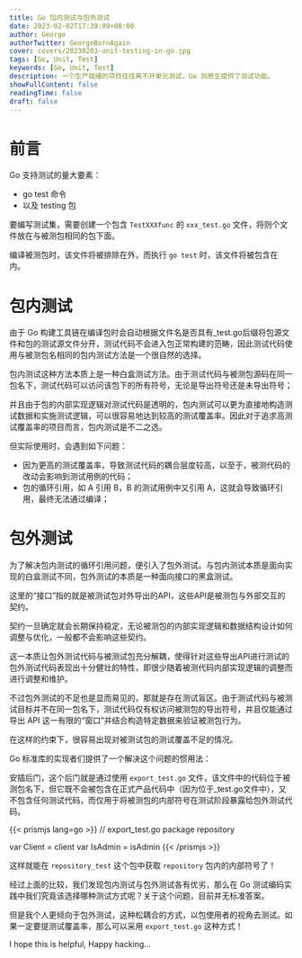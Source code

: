 ```yaml
---
title: Go 包内测试与包外测试
date: 2023-02-02T17:39:09+08:00
author: George
authorTwitter: GeorgeBornAgain
cover: covers/20230203-unit-testing-in-go.jpg
tags: [Go, Unit, Test]
keywords: [Go, Unit, Test]
description: 一个生产就绪的项目往往离不开单元测试，Go 则原生提供了测试功能。
showFullContent: false
readingTime: false
draft: false
---
```


# 前言

Go 支持测试的量大要素：

* go test 命令
* 以及 testing 包

要编写测试集，需要创建一个包含 `TestXXXfunc` 的 `xxx_test.go` 文件，将则个文件放在与被测包相同的包下面。

编译被测包时，该文件将被排除在外，而执行 `go test` 时，该文件将被包含在内。

# 包内测试

由于 Go 构建工具链在编译包时会自动根据文件名是否具有_test.go后缀将包源文件和包的测试源文件分开，测试代码不会进入包正常构建的范畴，因此测试代码使用与被测包名相同的包内测试方法是一个很自然的选择。

包内测试这种方法本质上是一种白盒测试方法。由于测试代码与被测包源码在同一包名下，测试代码可以访问该包下的所有符号，无论是导出符号还是未导出符号；

并且由于包的内部实现逻辑对测试代码是透明的，包内测试可以更为直接地构造测试数据和实施测试逻辑，可以很容易地达到较高的测试覆盖率。因此对于追求高测试覆盖率的项目而言，包内测试是不二之选。

但实际使用时，会遇到如下问题：

* 因为更高的测试覆盖率，导致测试代码的耦合层度较高，以至于，被测代码的改动会影响到测试用例的代码；
* 包的循环引用，如 A 引用 B，B 的测试用例中又引用 A，这就会导致循环引用，最终无法通过编译；


# 包外测试

为了解决包内测试的循环引用问题，便引入了包外测试。与包内测试本质是面向实现的白盒测试不同，包外测试的本质是一种面向接口的黑盒测试。

这里的“接口”指的就是被测试包对外导出的API，这些API是被测包与外部交互的契约。

契约一旦确定就会长期保持稳定，无论被测包的内部实现逻辑和数据结构设计如何调整与优化，一般都不会影响这些契约。

这一本质让包外测试代码与被测试包充分解耦，使得针对这些导出API进行测试的包外测试代码表现出十分健壮的特性，即很少随着被测代码内部实现逻辑的调整而进行调整和维护。

不过包外测试的不足也是显而易见的，那就是存在测试盲区。由于测试代码与被测试目标并不在同一包名下，测试代码仅有权访问被测包的导出符号，并且仅能通过导出 API 这一有限的“窗口”并结合构造特定数据来验证被测包行为。

在这样的约束下，很容易出现对被测试包的测试覆盖不足的情况。

Go 标准库的实现者们提供了一个解决这个问题的惯用法：

安插后门，这个后门就是通过使用 `export_test.go` 文件，该文件中的代码位于被测包名下，但它既不会被包含在正式产品代码中（因为位于_test.go文件中），又不包含任何测试代码，而仅用于将被测包的内部符号在测试阶段暴露给包外测试代码。

{{< prismjs lang=go >}}
// export_test.go
package repository

var Client = client
var IsAdmin = isAdmin
{{< /prismjs >}}

这样就能在 `repository_test` 这个包中获取 `repository` 包内的内部符号了！

经过上面的比较，我们发现包内测试与包外测试各有优劣，那么在 Go 测试编码实践中我们究竟该选择哪种测试方式呢？关于这个问题，目前并无标准答案。

但是我个人更倾向于包外测试，这种松耦合的方式，以包使用者的视角去测试。如果一定要提测试覆盖率，那么可以采用 `export_test.go` 这种方式！

I hope this is helpful, Happy hacking...